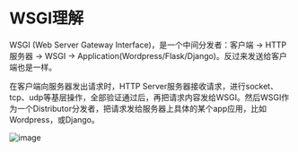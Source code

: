 # WSGI理解

WSGI (Web Server Gateway Interface)，是一个中间分发者：客户端 -> HTTP服务器 -> WSGI -> Application(Wordpress/Flask/Django)。反过来发送给客户端也是一样。

在客户端向服务器发出请求时，HTTP Server服务器接收请求，进行socket、tcp、udp等基层操作，全部验证通过后，再把请求内容发给WSGI。然后WSGI作为一个Distributor分发者，把请求发给服务器上具体的某个app应用，比如Wordpress，或Django。

![image](https://user-images.githubusercontent.com/14041622/48408082-6665c100-e773-11e8-8a5c-e2862c88ec70.png)

